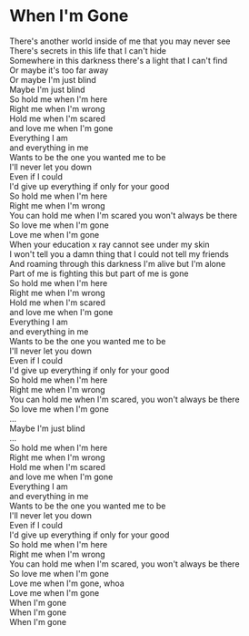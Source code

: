 # When I'm Gone

There's another world inside of me that you may never see  
There's secrets in this life that I can't hide  
Somewhere in this darkness there's a light that I can't find  
Or maybe it's too far away  
Or maybe I'm just blind  
Maybe I'm just blind  
So hold me when I'm here  
Right me when I'm wrong  
Hold me when I'm scared  
and love me when I'm gone  
Everything I am  
and everything in me  
Wants to be the one you wanted me to be  
I'll never let you down  
Even if I could  
I'd give up everything if only for your good  
So hold me when I'm here  
Right me when I'm wrong  
You can hold me when I'm scared you won't always be there  
So love me when I'm gone  
Love me when I'm gone  
When your education x ray cannot see under my skin  
I won't tell you a damn thing that I could not tell my friends  
And roaming through this darkness I'm alive but I'm alone  
Part of me is fighting this but part of me is gone  
So hold me when I'm here  
Right me when I'm wrong  
Hold me when I'm scared  
and love me when I'm gone  
Everything I am  
and everything in me  
Wants to be the one you wanted me to be  
I'll never let you down  
Even if I could  
I'd give up everything if only for your good  
So hold me when I'm here  
Right me when I'm wrong  
You can hold me when I'm scared, you won't always be there  
So love me when I'm gone  
...  
Maybe I'm just blind  
...  
So hold me when I'm here  
Right me when I'm wrong  
Hold me when I'm scared  
and love me when I'm gone  
Everything I am  
and everything in me  
Wants to be the one you wanted me to be  
I'll never let you down  
Even if I could  
I'd give up everything if only for your good  
So hold me when I'm here  
Right me when I'm wrong  
You can hold me when I'm scared, you won't always be there  
So love me when I'm gone  
Love me when I'm gone, whoa  
Love me when I'm gone  
When I'm gone  
When I'm gone  
When I'm gone
